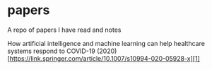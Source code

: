 # papers
A repo of papers I have read and notes

How artificial intelligence and machine learning can help healthcare systems respond to COVID-19 (2020)
[https://link.springer.com/article/10.1007/s10994-020-05928-x][1]

[1]:	https://link.springer.com/article/10.1007/s10994-020-05928-x